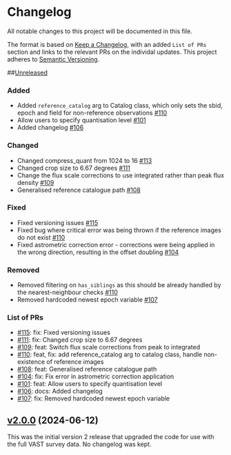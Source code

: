 # Changelog

All notable changes to this project will be documented in this file.

The format is based on [Keep a Changelog](https://keepachangelog.com/en/1.0.0/), with an added `List of PRs` section and links to the relevant PRs on the individal updates. This project adheres to [Semantic Versioning](https://semver.org/spec/v2.0.0.html).

##[Unreleased](https://github.com/askap-vast/vast-post-processing/compare/v2.0.0...HEAD)

### Added

- Added `reference_catalog` arg to Catalog class, which only sets the sbid, epoch and field for non-reference observations [#110](https://github.com/askap-vast/vast-post-processing/pull/110/)
- Allow users to specify quantisation level [#101](https://github.com/askap-vast/vast-post-processing/pull/101)
- Added changelog [#106](https://github.com/askap-vast/vast-post-processing/pull/106)

### Changed

- Changed compress_quant from 1024 to 16 [#113](https://github.com/askap-vast/vast-post-processing/pull/113)
- Changed crop size to 6.67 degrees [#111](https://github.com/askap-vast/vast-post-processing/pull/111)
- Change the flux scale corrections to use integrated rather than peak flux density [#109](https://github.com/askap-vast/vast-post-processing/pull/109)
- Generalised reference catalogue path [#108](https://github.com/askap-vast/vast-post-processing/pull/108)

### Fixed

- Fixed versioning issues [#115](https://github.com/askap-vast/vast-post-processing/pull/115)
- Fixed bug where critical error was being thrown if the reference images do not exist [#110](https://github.com/askap-vast/vast-post-processing/pull/110/)
- Fixed astrometric correction error - corrections were being applied in the wrong direction, resulting in the offset doubling [#104](https://github.com/askap-vast/vast-post-processing/pull/104)

### Removed

- Removed filtering on `has_siblings` as this should be already handled by the nearest-neighbour checks [#110](https://github.com/askap-vast/vast-post-processing/pull/110/)
- Removed hardcoded newest epoch variable [#107](https://github.com/askap-vast/vast-post-processing/pull/107)

### List of PRs

- [#115](https://github.com/askap-vast/vast-post-processing/pull/115): fix: Fixed versioning issues
- [#111](https://github.com/askap-vast/vast-post-processing/pull/111): fix: Changed crop size to 6.67 degrees
- [#109](https://github.com/askap-vast/vast-post-processing/pull/109): feat: Switch flux scale corrections from peak to integrated
- [#110](https://github.com/askap-vast/vast-post-processing/pull/110/): feat, fix: add reference_catalog arg to catalog class, handle non-existence of reference images
- [#108](https://github.com/askap-vast/vast-post-processing/pull/108): feat: Generalised reference catalogue path
- [#104](https://github.com/askap-vast/vast-post-processing/pull/104): fix: Fix error in astrometric correction application
- [#101](https://github.com/askap-vast/vast-post-processing/pull/101): feat: Allow users to specify quantisation level
- [#106](https://github.com/askap-vast/vast-post-processing/pull/106): docs: Added changelog
- [#107](https://github.com/askap-vast/vast-post-processing/pull/107): fix: Removed hardcoded newest epoch variable

## [v2.0.0](https://github.com/askap-vast/vast-post-processing/releases/tag/v2.0.0) (2024-06-12)

This was the initial version 2 release that upgraded the code for use with the full VAST survey data. No changelog was kept.
